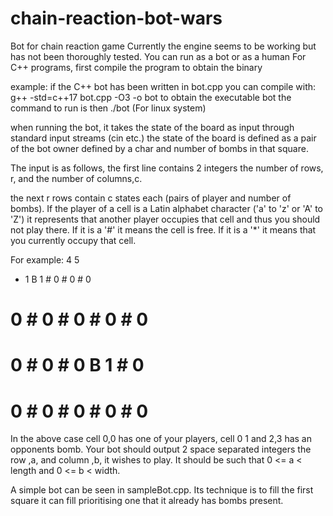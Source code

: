 # chain-reaction-bot-wars
Bot for chain reaction game
Currently the engine seems to be working but has not been thoroughly tested.
You can run as a bot or as a human
For C++ programs, first compile the program to obtain the binary

example:
if the C++ bot has been written in bot.cpp you can compile with:
g++ -std=c++17 bot.cpp -O3 -o  bot
to obtain the executable bot
the command to run is then ./bot (For linux system)

when running the bot, it takes the state of the board as input through standard input streams (cin etc.)
the state of the board is defined as a pair of the bot owner defined by a char and number of bombs in that square.

The input is as follows, the first line contains 2 integers the number of rows, r, and the number of columns,c.

the next r rows contain c states each (pairs of player and number of bombs). If the player of a cell is a Latin alphabet character ('a' to 'z' or 'A' to 'Z') it represents that another player occupies that cell and thus you should not play there. If it is a '#' it means the  cell is free. If it is a '*' it means that you currently occupy that cell.

For example:
4 5
* 1 B 1 # 0 # 0 # 0 
# 0 # 0 # 0 # 0 # 0 
# 0 # 0 # 0 B 1 # 0 
# 0 # 0 # 0 # 0 # 0 


In the above case cell 0,0 has one of your players, cell 0 1 and 2,3 has an opponents bomb.
Your bot should output 2 space separated integers the row ,a, and column ,b, it wishes to play.
It should be such that  0 <= a < length and 0 <= b < width.

A simple bot can be seen in sampleBot.cpp. Its technique is to fill the first square it can fill prioritising one that it already has bombs present.

